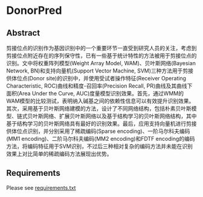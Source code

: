 # DonorPred

## Abstract
剪接位点的识别作为基因识别中的一个重要环节一直受到研究人员的关注，考虑到剪接位点附近存在的序列保守性，已有一些基于统计特性的方法被用于剪接位点的识别。文中将权重阵列模型(Weight Array Model, WAM)、贝叶斯网络(Bayesian Network, BN)和支持向量机(Support Vector Machine, SVM)三种方法用于剪接供体位点(Donor site)的识别中，并使用受试者操作特征(Receiver Operating Characteristic, ROC)曲线和精度-召回率(Precision Recall, PR)曲线及其曲线下面积(Area Under the Curve, AUC)度量模型识别效果。首先，通过WMM的WAM模型的比较测试，表明纳入碱基之间的依赖性信息可以有效提升识别效果。其次，采用基于贝叶斯网络建模的方法，设计了不同网络结构，包括朴素贝叶斯模型、链式贝叶斯网络、扩展贝叶斯网络以及基于结构学习的贝叶斯网络结构，其中基于结构学习的贝叶斯网络具有最好的识别效果。最后，应用支持向量机进行剪接供体位点识别，并分别采用了稀疏编码(Sparse encoding)、一阶马尔科夫编码(MM1 encoding)、二阶马尔科夫编码(MM2 encoding)和FDTF encoding的编码方法，将编码特征用于SVM识别，不过后三种相对复杂的编码方法并未能在识别效果上对比简单的稀疏编码方法展现出优势。

## Requirements
Please see [requirements.txt](requirements.txt)
